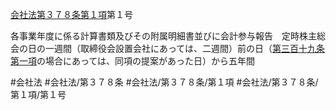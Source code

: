 [会社法第３７８条第１項](会社法＿＿＿＿第３７８条第１項)第１号

各事業年度に係る計算書類及びその附属明細書並びに会計参与報告　定時株主総会の日の一週間（取締役会設置会社にあっては、二週間）前の日（[第三百十九条第一項](会社法＿＿＿＿第３１９条第１項)の場合にあっては、同項の提案があった日）から五年間


#会社法
#会社法/第３７８条
#会社法/第３７８条/第１項
#会社法/第３７８条/第１項/第１号
